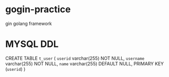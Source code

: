 # gogin-practice
gin golang framework

# MYSQL DDL
CREATE TABLE `t_user` (
  `userid` varchar(255) NOT NULL,
  `username` varchar(255) NOT NULL,
  `name` varchar(255) DEFAULT NULL,
  PRIMARY KEY (`userid`)
) 
